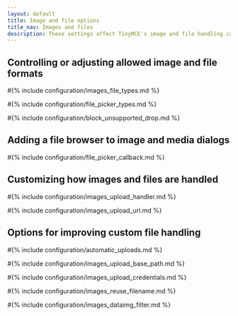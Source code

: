 ```yaml
---
layout: default
title: Image and file options
title_nav: Images and files
description: These settings affect TinyMCE's image and file handling capabilities.
---
```


## Controlling or adjusting allowed image and file formats

#{% include configuration/images_file_types.md %}

#{% include configuration/file_picker_types.md %}

#{% include configuration/block_unsupported_drop.md %}

## Adding a file browser to image and media dialogs

#{% include configuration/file_picker_callback.md %}

## Customizing how images and files are handled

#{% include configuration/images_upload_handler.md %}

#{% include configuration/images_upload_url.md %}

## Options for improving custom file handling

#{% include configuration/automatic_uploads.md %}

#{% include configuration/images_upload_base_path.md %}

#{% include configuration/images_upload_credentials.md %}

#{% include configuration/images_reuse_filename.md %}

#{% include configuration/images_dataimg_filter.md %}
